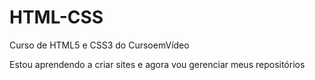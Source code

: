 # HTML-CSS
 Curso de HTML5 e CSS3 do CursoemVídeo

 Estou aprendendo a criar sites e agora vou gerenciar meus repositórios
